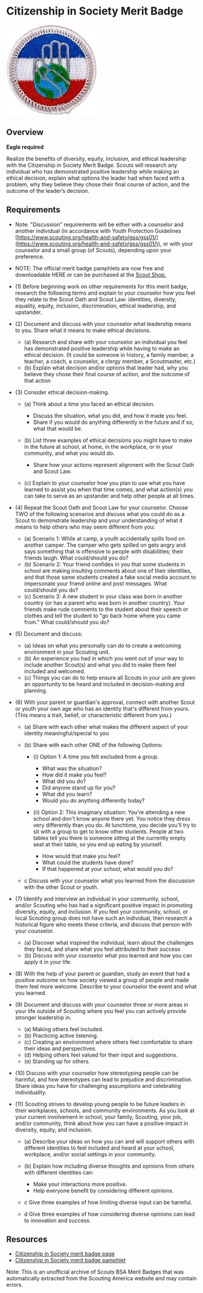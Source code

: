 

# Citizenship in Society Merit Badge

![Citizenship in Society Merit Badge](images/citizenship-in-society-merit-badge.jpg)

## Overview

**Eagle required**

Realize the benefits of diversity, equity, inclusion, and ethical leadership with the Citizenship in Society Merit Badge. Scouts will research any individual who has demonstrated positive leadership while making an ethical decision, explain what options the leader had when faced with a problem, why they believe they chose their final course of action, and the outcome of the leader’s decision.

## Requirements

* Note: "Discussion" requirements will be either with a counselor and another individual (in accordance with Youth Protection Guidelines [https://www.scouting.org/health-and-safety/gss/gss01/](https://www.scouting.org/health-and-safety/gss/gss01/)), or with your counselor and a small group (of Scouts), depending upon your preference.
* NOTE:  The official merit badge pamphlets are now free and downloadable  HERE or can be purchased at the [Scout Shop.](https://www.scoutshop.org/)
* (1) Before beginning work on other requirements for this merit badge, research the following terms and explain to your counselor how you feel they relate to the Scout Oath and Scout Law: identities, diversity, equality, equity, inclusion, discrimination, ethical leadership, and upstander.
* (2) Document and discuss with your counselor what leadership means to you. Share what it means to make ethical decisions.
    * (a) Research and share with your counselor an individual you feel has demonstrated positive leadership while having to make an ethical decision. (It could be someone in history, a family member, a teacher, a coach, a counselor, a clergy member, a Scoutmaster, etc.)
    * (b) Explain what decision and/or options that leader had, why you believe they chose their final course of action, and the outcome of that action


* (3) Consider ethical decision-making.
    * (a) Think about a time you faced an ethical decision.
        * Discuss the situation, what you did, and how it made you feel.
        * Share if you would do anything differently in the future and if so, what that would be.


    * (b) List three examples of ethical decisions you might have to make in the future at school, at home, in the workplace, or in your community, and what you would do.
        * Share how your actions represent alignment with the Scout Oath and Scout Law.


    * (c) Explain to your counselor how you plan to use what you have learned to assist you when that time comes, and what action(s) you can take to serve as an upstander and help other people at all times.


* (4) Repeat the Scout Oath and Scout Law for your counselor. Choose TWO of the following scenarios and discuss what you could do as a Scout to demonstrate leadership and your understanding of what it means to help others who may seem different from you:
    * (a) Scenario 1: While at camp, a youth accidentally spills food on another camper. The camper who gets spilled on gets angry and says something that is offensive to people with disabilities; their friends laugh. What could/should you do?
    * (b) Scenario 2: Your friend confides in you that some students in school are making insulting comments about one of their identities, and that those same students created a fake social media account to impersonate your friend online and post messages. What could/should you do?
    * (c) Scenario 3: A new student in your class was born in another country (or has a parent who was born in another country). Your friends make rude comments to the student about their speech or clothes and tell the student to "go back home where you came from." What could/should you do?


* (5) Document and discuss:
    * (a) Ideas on what you personally can do to create a welcoming environment in your Scouting unit.
    * (b) An experience you had in which you went out of your way to include another Scout(s) and what you did to make them feel included and welcomed.
    * (c) Things you can do to help ensure all Scouts in your unit are given an opportunity to be heard and included in decision-making and planning.


* (6) With your parent or guardian's approval, connect with another Scout or youth your own age who has an identity that's different from yours. (This means a trait, belief, or characteristic different from you.)
    * (a) Share with each other what makes the different aspect of your identity meaningful/special to you
    * (b) Share with each other ONE of the following Options:
        * (i) Option 1: A time you felt excluded from a group.
            * What was the situation?
            * How did it make you feel?
            * What did you do?
            * Did anyone stand up for you?
            * What did you learn?
            * Would you do anything differently today?


        * (ii) Option 2: This imaginary situation: You're attending a new school and don't know anyone there yet. You notice they dress very differently than you do. At lunchtime, you decide you'll try to sit with a group to get to know other students. People at two tables tell you there is someone sitting at the currently empty seat at their table, so you end up eating by yourself.
            * How would that make you feel?
            * What could the students have done?
            * If that happened at your school, what would you do?




    * c Discuss with your counselor what you learned from the discussion with the other Scout or youth.


* (7) Identify and interview an individual in your community, school, and/or Scouting who has had a significant positive impact in promoting diversity, equity, and inclusion. If you feel your community, school, or local Scouting group does not have such an individual, then research a historical figure who meets these criteria, and discuss that person with your counselor.
    * (a) Discover what inspired the individual, learn about the challenges they faced, and share what you feel attributed to their success
    * (b) Discuss with your counselor what you learned and how you can apply it in your life.


* (8) With the help of your parent or guardian, study an event that had a positive outcome on how society viewed a group of people and made them feel more welcome. Describe to your counselor the event and what you learned.
* (9) Document and discuss with your counselor three or more areas in your life outside of Scouting where you feel you can actively provide stronger leadership in.
    * (a) Making others feel included.
    * (b) Practicing active listening.
    * (c) Creating an environment where others feel comfortable to share their ideas and perspectives.
    * (d) Helping others feel valued for their input and suggestions.
    * (e) Standing up for others.


* (10) Discuss with your counselor how stereotyping people can be harmful, and how stereotypes can lead to prejudice and discrimination. Share ideas you have for challenging assumptions and celebrating individuality.
* (11) Scouting strives to develop young people to be future leaders in their workplaces, schools, and community environments. As you look at your current involvement in school, your family, Scouting, your job, and/or community, think about how you can have a positive impact in diversity, equity, and inclusion.
    * (a) Describe your ideas on how you can and will support others with different identities to feel included and heard at your school, workplace, and/or social settings in your community.
    * (b) Explain how including diverse thoughts and opinions from others with different identities can:
        * Make your interactions more positive.
        * Help everyone benefit by considering different opinions.


    * c Give three examples of how limiting diverse input can be harmful.
    * d Give three examples of how considering diverse opinions can lead to innovation and success.




## Resources

- [Citizenship in Society merit badge page](https://www.scouting.org/merit-badges/citizenship-in-society/)
- [Citizenship in Society merit badge pamphlet](None)

Note: This is an unofficial archive of Scouts BSA Merit Badges that was automatically extracted from the Scouting America website and may contain errors.